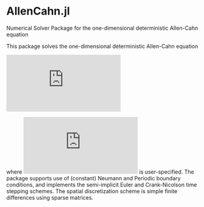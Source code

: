 # AllenCahn.jl
Numerical Solver Package for the one-dimensional deterministic Allen-Cahn equation

This package solves the one-dimensional deterministic Allen-Cahn equation

![equation](https://latex.codecogs.com/png.latex?u_%7Bt%7D%20%3D%20%5Cepsilon%20u_%7Bxx%7D%20&plus;%20u%20-%20u%5E%7B3%7D%20%5C%3B%5C%3B%20%5Ctext%7Bon%20%7D%20%28a%2C%20b%29)

where ![equation](https://latex.codecogs.com/png.latex?%5Cbg_white%20%5Cepsilon%20%3E%200) is user-specified. The package supports use of (constant) Neumann and Periodic boundary conditions, and implements the semi-implicit Euler and Crank-Nicolson time stepping schemes. The spatial discretization scheme is simple finite differences using sparse matrices.
